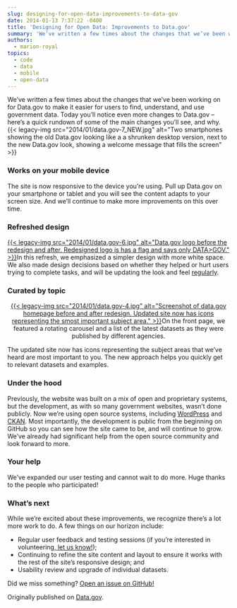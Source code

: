 ```yaml
---
slug: designing-for-open-data-improvements-to-data-gov
date: 2014-01-13 7:37:22 -0400
title: 'Designing for Open Data: Improvements to Data.gov'
summary: 'We’ve written a few times about the changes that we’ve been working on for Data.gov to make it easier for users to find, understand, and use government data. Today you’ll notice even more changes to Data.gov &ndash; here’s a quick rundown of some of the main changes you’ll see, and why.'
authors:
  - marion-royal
topics:
  - code
  - data
  - mobile
  - open-data
---
```


We’ve written a few times about the changes that we’ve been working on for Data.gov to make it easier for users to find, understand, and use government data. Today you’ll notice even more changes to Data.gov – here’s a quick rundown of some of the main changes you’ll see, and why.{{< legacy-img src="2014/01/data.gov-7_NEW.jpg" alt="Two smartphones showing the old Data.gov looking like a a shrunken desktop version, next to the new Data.gov look, showing a welcome message that fills the screen" >}}

### **Works on your mobile device**

<p style="text-align: left">
  The site is now responsive to the device you’re using. Pull up Data.gov on your smartphone or tablet and you will see the content adapts to your screen size. And we’ll continue to make more improvements on this over time.
</p>

### **Refreshed design**

<p style="text-align: left">
  <a href="https://s3.amazonaws.com/digitalgov/_legacy-img/2014/01/data.gov-6.jpg">{{< legacy-img src="2014/01/data.gov-6.jpg" alt="Data.gov logo before the redesign and after. Redesigned logo is has a flag and says only DATA>GOV." >}}</a>In this refresh, we emphasized a simpler design with more white space. We also made design decisions based on whether they helped or hurt users trying to complete tasks, and will be updating the look and feel <a href="https://github.com/GSA/data.gov">regularly</a>.
</p>

### **Curated by topic**

<p style="text-align: center">
  <a href="https://s3.amazonaws.com/digitalgov/_legacy-img/2014/01/data.gov-4.jpg">{{< legacy-img src="2014/01/data.gov-4.jpg" alt="Screenshot of data.gov homepage before and after redesign. Updated site now has icons representing the smost important subject area." >}}</a>On the front page, we featured a rotating carousel and a list of the latest datasets as they were published by different agencies.
</p>

The updated site now has icons representing the subject areas that we’ve heard are most important to you. The new approach helps you quickly get to relevant datasets and examples.

### **Under the hood**

Previously, the website was built on a mix of open and proprietary systems, but the development, as with so many government websites, wasn’t done publicly. Now we’re using open source systems, including <a href="http://wordpress.org/" rel="external">WordPress</a> and <a href="http://ckan.org/" rel="external">CKAN</a>. Most importantly, the development is public from the beginning on GitHub so you can see how the site came to be, and will continue to grow. We’ve already had significant help from the open source community and look forward to more.

### **Your help**

We’ve expanded our user testing and cannot wait to do more. Huge thanks to the people who participated!

### **What’s next**

While we’re excited about these improvements, we recognize there’s a lot more work to do. A few things on our horizon include:

  * Regular user feedback and testing sessions (if you’re interested in volunteering,[ let us know!](http://www.data.gov/contact));
  * Continuing to refine the site content and layout to ensure it works with the rest of the site’s responsive design; and
  * Usability review and upgrade of individual datasets.

Did we miss something? [Open an issue on GitHub!](https://github.com/GSA/data.gov/issues?state=open)

Originally published on <a href="http://www.data.gov/" target="_blank">Data.gov</a>.
